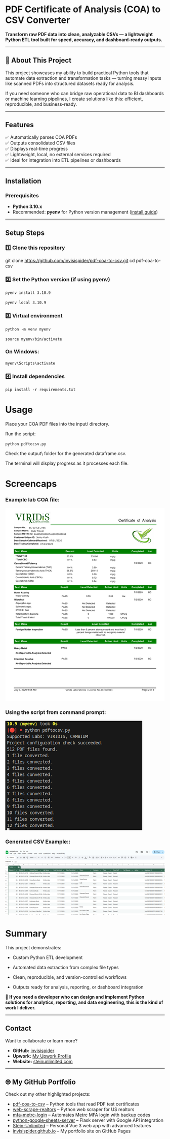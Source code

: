 # PDF Certificate of Analysis (COA) to CSV Converter

**Transform raw PDF data into clean, analyzable CSVs — a lightweight Python ETL tool built for speed, accuracy, and dashboard-ready outputs.**  

---

## 🚀 About This Project

This project showcases my ability to build practical Python tools that automate data extraction and transformation tasks — turning messy inputs like scanned PDFs into structured datasets ready for analysis.  

If you need someone who can bridge raw operational data to BI dashboards or machine learning pipelines, I create solutions like this: efficient, reproducible, and business-ready.

---

## Features

✅ Automatically parses COA PDFs  
✅ Outputs consolidated CSV files  
✅ Displays real-time progress  
✅ Lightweight, local, no external services required  
✅ Ideal for integration into ETL pipelines or dashboards  

---

## Installation

### Prerequisites

- **Python 3.10.x**  
- Recommended: **pyenv** for Python version management ([install guide](https://github.com/pyenv/pyenv))

---


## Setup Steps

### 1️⃣ Clone this repository
git clone https://github.com/invisispider/pdf-coa-to-csv.git
cd pdf-coa-to-csv

### 2️⃣ Set the Python version (if using pyenv)
`pyenv install 3.10.9`

`pyenv local 3.10.9`

### 3️⃣ Virtual environment
`python -m venv myenv`

`source myenv/bin/activate`

### On Windows: 
`myenv\Scripts\activate`

### 4️⃣ Install dependencies
`pip install -r requirements.txt`



# Usage

Place your COA PDF files into the input/ directory.

Run the script:

`python pdftocsv.py`

Check the output\ folder for the generated dataframe.csv.

The terminal will display progress as it processes each file.

# Screencaps

### Example lab COA file:

![PDF file certificate](screenshots/Screenshot_COA_PDF.png)

### Using the script from command prompt:
![Python reader in action](screenshots/Screenshot_COA_Read.png)

### Generated CSV Example::
![Output csv table](screenshots/Screenshot_Output_csv.png)

# Summary

This project demonstrates:

- Custom Python ETL development

- Automated data extraction from complex file types

- Clean, reproducible, and version-controlled workflows

- Outputs ready for analysis, reporting, or dashboard integration

**🏁 If you need a developer who can design and implement Python solutions for analytics, reporting, and data engineering, this is the kind of work I deliver.**

---

## Contact

Want to collaborate or learn more?

- **GitHub:** [invisispider](https://github.com/invisispider)  
- **Upwork:** [My Upwork Profile](https://www.upwork.com/freelancers/~01527a09cdcfd75500)  
- **Website:** [steinunlimited.com](https://steinunlimited.com/)

---

## 🌐 My GitHub Portfolio

Check out my other highlighted projects:  
- [pdf-coa-to-csv](https://github.com/invisispider/pdf-coa-to-csv) – Python tools that read PDF test certificates  
- [web-scrape-realtors](https://github.com/invisispider/web-scrape-realtors) – Python web scraper for US realtors  
- [mfa-metrc-login](https://github.com/invisispider/mfa-metrc-login) – Automates Metrc MFA login with backup codes  
- [python-google-sheets-server](https://github.com/invisispider/python-google-sheets-server) – Flask server with Google API integration  
- [Stein-Unlimited](https://github.com/invisispider/Stein-Unlimited) – Personal Vue 3 web app with advanced features  
- [invisispider.github.io](https://github.com/invisispider/invisispider.github.io) – My portfolio site on GitHub Pages
